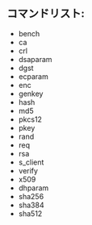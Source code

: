 ## コマンドリスト:
- bench
- ca
- crl
- dsaparam
- dgst
- ecparam
- enc
- genkey
- hash
- md5
- pkcs12
- pkey
- rand
- req
- rsa
- s_client
- verify
- x509
- dhparam
- sha256
- sha384
- sha512
